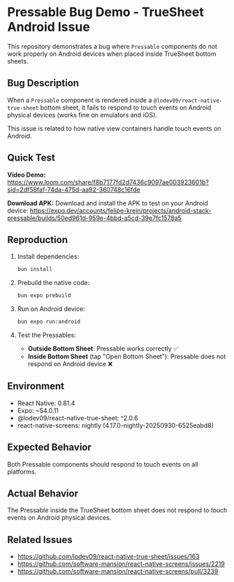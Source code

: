# Pressable Bug Demo - TrueSheet Android Issue

This repository demonstrates a bug where `Pressable` components do not work properly on Android devices when placed inside TrueSheet bottom sheets.

## Bug Description

When a `Pressable` component is rendered inside a `@lodev09/react-native-true-sheet` bottom sheet, it fails to respond to touch events on Android physical devices (works fine on emulators and iOS).

This issue is related to how native view containers handle touch events on Android.

## Quick Test

**Video Demo:**
https://www.loom.com/share/f8b7177fd2d7436c9097ae003923601b?sid=2df58faf-74da-475d-aa92-360748c16fde

**Download APK:**
Download and install the APK to test on your Android device:
https://expo.dev/accounts/felipe-krein/projects/android-stack-pressable/builds/50ed961d-959e-4bbd-a5cd-39e7fc1578a5

## Reproduction

1. Install dependencies:

   ```bash
   bun install
   ```

2. Prebuild the native code:

   ```bash
   bun expo prebuild
   ```

3. Run on Android device:

   ```bash
   bun expo run:android
   ```

4. Test the Pressables:
   - **Outside Bottom Sheet**: Pressable works correctly ✅
   - **Inside Bottom Sheet** (tap "Open Bottom Sheet"): Pressable does not respond on Android device ❌

## Environment

- React Native: 0.81.4
- Expo: ~54.0.11
- @lodev09/react-native-true-sheet: ^2.0.6
- react-native-screens: nightly (4.17.0-nightly-20250930-6525eabd8)

## Expected Behavior

Both Pressable components should respond to touch events on all platforms.

## Actual Behavior

The Pressable inside the TrueSheet bottom sheet does not respond to touch events on Android physical devices.

## Related Issues

- https://github.com/lodev09/react-native-true-sheet/issues/163
- https://github.com/software-mansion/react-native-screens/issues/2219
- https://github.com/software-mansion/react-native-screens/pull/3239
